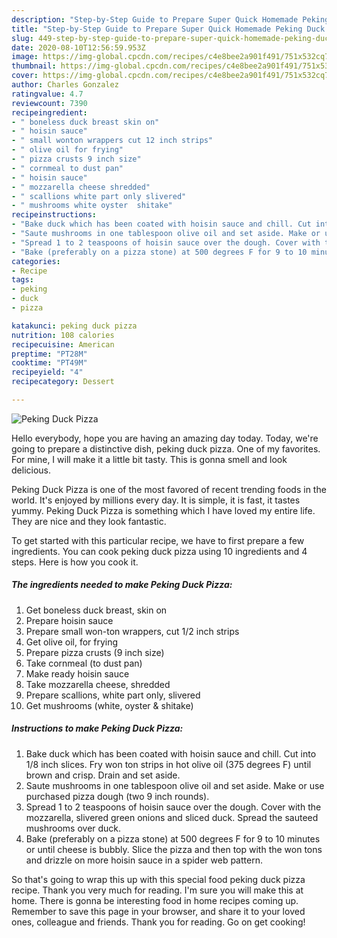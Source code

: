 ```yaml
---
description: "Step-by-Step Guide to Prepare Super Quick Homemade Peking Duck Pizza"
title: "Step-by-Step Guide to Prepare Super Quick Homemade Peking Duck Pizza"
slug: 449-step-by-step-guide-to-prepare-super-quick-homemade-peking-duck-pizza
date: 2020-08-10T12:56:59.953Z
image: https://img-global.cpcdn.com/recipes/c4e8bee2a901f491/751x532cq70/peking-duck-pizza-recipe-main-photo.jpg
thumbnail: https://img-global.cpcdn.com/recipes/c4e8bee2a901f491/751x532cq70/peking-duck-pizza-recipe-main-photo.jpg
cover: https://img-global.cpcdn.com/recipes/c4e8bee2a901f491/751x532cq70/peking-duck-pizza-recipe-main-photo.jpg
author: Charles Gonzalez
ratingvalue: 4.7
reviewcount: 7390
recipeingredient:
- " boneless duck breast skin on"
- " hoisin sauce"
- " small wonton wrappers cut 12 inch strips"
- " olive oil for frying"
- " pizza crusts 9 inch size"
- " cornmeal to dust pan"
- " hoisin sauce"
- " mozzarella cheese shredded"
- " scallions white part only slivered"
- " mushrooms white oyster  shitake"
recipeinstructions:
- "Bake duck which has been coated with hoisin sauce and chill. Cut into 1/8 inch slices. Fry won ton strips in hot olive oil (375 degrees F) until brown and crisp. Drain and set aside."
- "Saute mushrooms in one tablespoon olive oil and set aside. Make or use purchased pizza dough (two 9 inch rounds)."
- "Spread 1 to 2 teaspoons of hoisin sauce over the dough. Cover with the mozzarella, slivered green onions and sliced duck. Spread the sauteed mushrooms over duck."
- "Bake (preferably on a pizza stone) at 500 degrees F for 9 to 10 minutes or until cheese is bubbly. Slice the pizza and then top with the won tons and drizzle on more hoisin sauce in a spider web pattern."
categories:
- Recipe
tags:
- peking
- duck
- pizza

katakunci: peking duck pizza 
nutrition: 108 calories
recipecuisine: American
preptime: "PT28M"
cooktime: "PT49M"
recipeyield: "4"
recipecategory: Dessert

---
```



![Peking Duck Pizza](https://img-global.cpcdn.com/recipes/c4e8bee2a901f491/751x532cq70/peking-duck-pizza-recipe-main-photo.jpg)

Hello everybody, hope you are having an amazing day today. Today, we're going to prepare a distinctive dish, peking duck pizza. One of my favorites. For mine, I will make it a little bit tasty. This is gonna smell and look delicious.



Peking Duck Pizza is one of the most favored of recent trending foods in the world. It's enjoyed by millions every day. It is simple, it is fast, it tastes yummy. Peking Duck Pizza is something which I have loved my entire life. They are nice and they look fantastic.


To get started with this particular recipe, we have to first prepare a few ingredients. You can cook peking duck pizza using 10 ingredients and 4 steps. Here is how you cook it.

<!--inarticleads1-->

##### The ingredients needed to make Peking Duck Pizza:

1. Get  boneless duck breast, skin on
1. Prepare  hoisin sauce
1. Prepare  small won-ton wrappers, cut 1/2 inch strips
1. Get  olive oil, for frying
1. Prepare  pizza crusts (9 inch size)
1. Take  cornmeal (to dust pan)
1. Make ready  hoisin sauce
1. Take  mozzarella cheese, shredded
1. Prepare  scallions, white part only, slivered
1. Get  mushrooms (white, oyster &amp; shitake)




<!--inarticleads2-->

##### Instructions to make Peking Duck Pizza:

1. Bake duck which has been coated with hoisin sauce and chill. Cut into 1/8 inch slices. Fry won ton strips in hot olive oil (375 degrees F) until brown and crisp. Drain and set aside.
1. Saute mushrooms in one tablespoon olive oil and set aside. Make or use purchased pizza dough (two 9 inch rounds).
1. Spread 1 to 2 teaspoons of hoisin sauce over the dough. Cover with the mozzarella, slivered green onions and sliced duck. Spread the sauteed mushrooms over duck.
1. Bake (preferably on a pizza stone) at 500 degrees F for 9 to 10 minutes or until cheese is bubbly. Slice the pizza and then top with the won tons and drizzle on more hoisin sauce in a spider web pattern.




So that's going to wrap this up with this special food peking duck pizza recipe. Thank you very much for reading. I'm sure you will make this at home. There is gonna be interesting food in home recipes coming up. Remember to save this page in your browser, and share it to your loved ones, colleague and friends. Thank you for reading. Go on get cooking!
